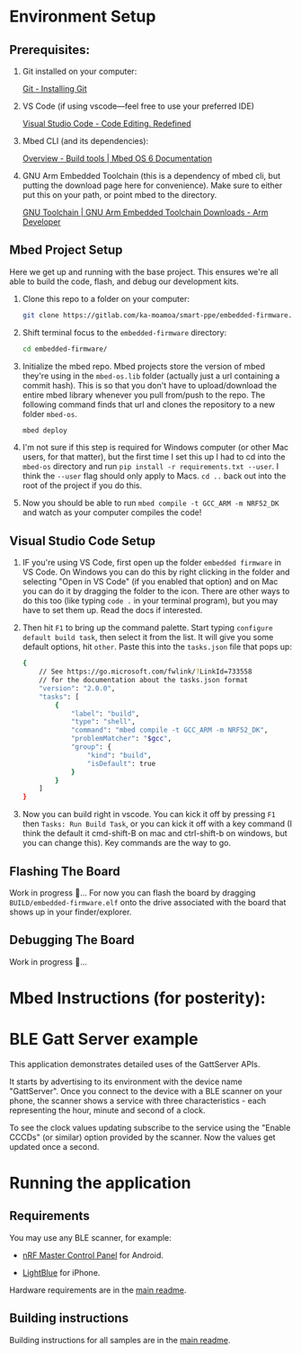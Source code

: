 # Environment Setup

## Prerequisites:

1. Git installed on your computer: 

    [Git - Installing Git](https://git-scm.com/book/en/v2/Getting-Started-Installing-Git)

2. VS Code (if using vscode—feel free to use your preferred IDE)

    [Visual Studio Code - Code Editing. Redefined](https://code.visualstudio.com/)

3. Mbed CLI (and its dependencies): 

    [Overview - Build tools | Mbed OS 6 Documentation](https://os.mbed.com/docs/mbed-os/v6.3/build-tools/index.html)

4. GNU Arm Embedded Toolchain (this is a dependency of mbed cli, but putting the download page here for convenience). Make sure to either put this on your path, or point mbed to the directory.

    [GNU Toolchain | GNU Arm Embedded Toolchain Downloads - Arm Developer](https://developer.arm.com/tools-and-software/open-source-software/developer-tools/gnu-toolchain/gnu-rm/downloads)

## Mbed Project Setup

Here we get up and running with the base project. This ensures we're all able to build the code, flash, and debug our development kits.

1. Clone this repo to a folder on your computer:

    ```bash
    git clone https://gitlab.com/ka-moamoa/smart-ppe/embedded-firmware.git
    ```

2. Shift terminal focus to the `embedded-firmware` directory:

    ```bash
    cd embedded-firmware/
    ```

3. Initialize the mbed repo. Mbed projects store the version of mbed they're using in the `mbed-os.lib` folder (actually just a url containing a commit hash). This is so that you don't have to upload/download the entire mbed library whenever you pull from/push to the repo. The following command finds that url and clones the repository to a new folder `mbed-os`. 

    ```bash
    mbed deploy
    ```

4. I'm not sure if this step is required for Windows computer (or other Mac users, for that matter), but the first time I set this up I had to cd into the `mbed-os` directory and run `pip install -r requirements.txt --user`. I think the `--user` flag should only apply to Macs. `cd ..` back out into the root of the project if you do this.
5. Now you should be able to run `mbed compile -t GCC_ARM -m NRF52_DK` and watch as your computer compiles the code!

## Visual Studio Code Setup

1. IF you're using VS Code, first open up the folder `embedded firmware` in VS Code. On Windows you can do this by right clicking in the folder and selecting "Open in VS Code" (if you enabled that option) and on Mac you can do it by dragging the folder to the icon. There are other ways to do this too (like typing `code .` in your terminal program), but you may have to set them up. Read the docs if interested.
2. Then hit `F1` to bring up the command palette. Start typing `configure default build task`, then select it from the list. It will give you some default options, hit `other`. Paste this into the `tasks.json` file that pops up:

    ```bash
    {
        // See https://go.microsoft.com/fwlink/?LinkId=733558
        // for the documentation about the tasks.json format
        "version": "2.0.0",
        "tasks": [
            {
                "label": "build",
                "type": "shell",
                "command": "mbed compile -t GCC_ARM -m NRF52_DK",
                "problemMatcher": "$gcc",
                "group": {
                    "kind": "build",
                    "isDefault": true
                }
            }
        ]
    }
    ```

3. Now you can build right in vscode. You can kick it off by pressing `F1` then `Tasks: Run Build Task`, or you can kick it off with a key command (I think the default it cmd-shift-B on mac and ctrl-shift-b on windows, but you can change this). Key commands are the way to go.

## Flashing The Board

Work in progress 🚧... For now you can flash the board by dragging `BUILD/embedded-firmware.elf` onto the drive associated with the board that shows up in your finder/explorer.

## Debugging The Board

Work in progress 🚧...

# Mbed Instructions (for posterity):

# BLE Gatt Server example

This application demonstrates detailed uses of the GattServer APIs.

It starts by advertising to its environment with the device name "GattServer". Once you connect to the device with a BLE scanner on your phone, the scanner shows a service with three characteristics - each representing the hour, minute and second of a clock.

To see the clock values updating subscribe to the service using the "Enable CCCDs" (or similar) option provided by the scanner. Now the values get updated once a second.

# Running the application

## Requirements

You may use any BLE scanner, for example:

- [nRF Master Control Panel](https://play.google.com/store/apps/details?id=no.nordicsemi.android.mcp) for Android.

- [LightBlue](https://itunes.apple.com/gb/app/lightblue-bluetooth-low-energy/id557428110?mt=8) for iPhone.

Hardware requirements are in the [main readme](https://github.com/ARMmbed/mbed-os-example-ble/blob/master/README.md).

## Building instructions

Building instructions for all samples are in the [main readme](https://github.com/ARMmbed/mbed-os-example-ble/blob/master/README.md).

